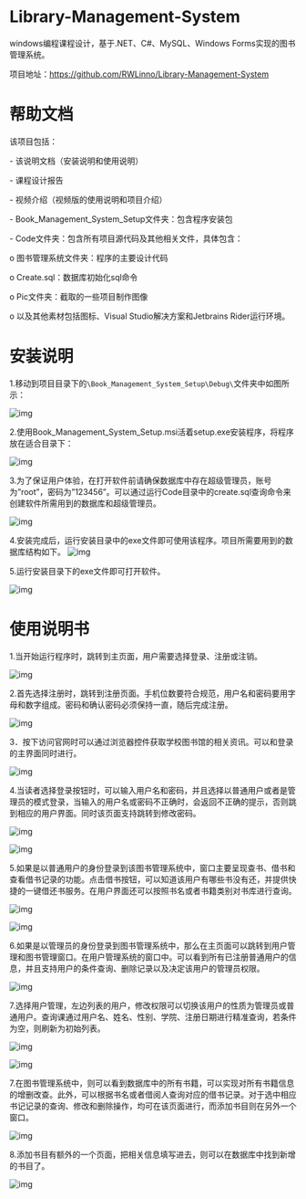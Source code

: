 # Library-Management-System
 windows编程课程设计，基于.NET、C#、MySQL、Windows Forms实现的图书管理系统。

项目地址：https://github.com/RWLinno/Library-Management-System



# 帮助文档

该项目包括：

\-     该说明文档（安装说明和使用说明）

\-     课程设计报告

\-     视频介绍（视频版的使用说明和项目介绍）

\-     Book_Management_System_Setup文件夹：包含程序安装包

\-     Code文件夹：包含所有项目源代码及其他相关文件，具体包含：

o  图书管理系统文件夹：程序的主要设计代码

o  Create.sql：数据库初始化sql命令

o  Pic文件夹：截取的一些项目制作图像

o  以及其他素材包括图标、Visual Studio解决方案和Jetbrains Rider运行环境。

 

 

# 安装说明

1.移动到项目目录下的`\Book_Management_System_Setup\Debug\`文件夹中如图所示：

![img](https://s2.loli.net/2023/11/05/Whi6arV9tm5cGQy.png)

 

2.使用Book_Management_System_Setup.msi活着setup.exe安装程序，将程序放在适合目录下：

![img](https://s2.loli.net/2023/11/05/eM3cmJUV6YELF7q.png)

 

3.为了保证用户体验，在打开软件前请确保数据库中存在超级管理员，账号为”root”，密码为”123456”。可以通过运行Code目录中的create.sql查询命令来创建软件所需用到的数据库和超级管理员。

![img](https://s2.loli.net/2023/11/05/WCXL1KAwRfjQGFc.png)

 

4.安装完成后，运行安装目录中的exe文件即可使用该程序。项目所需要用到的数据库结构如下。
 ![img](https://s2.loli.net/2023/11/05/Q3OnZf9rVLx5IHa.jpg)

 

 

5.运行安装目录下的exe文件即可打开软件。

![img](https://s2.loli.net/2023/11/05/3XfWCQuTztLa85d.png)

 






























# 使用说明书

1.当开始运行程序时，跳转到主页面，用户需要选择登录、注册或注销。

![img](https://s2.loli.net/2023/11/05/qKrOSAxV1z3Bn7g.png)

2.首先选择注册时，跳转到注册页面。手机位数要符合规范，用户名和密码要用字母和数字组成。密码和确认密码必须保持一直，随后完成注册。

![img](https://s2.loli.net/2023/11/05/f6KCTr4SIp2dX3l.png)

3．按下访问官网时可以通过浏览器控件获取学校图书馆的相关资讯。可以和登录的主界面同时进行。

![img](https://s2.loli.net/2023/11/05/aLmUVf9GjD4nFJB.jpg)

 

4.当读者选择登录按钮时，可以输入用户名和密码，并且选择以普通用户或者是管理员的模式登录，当输入的用户名或密码不正确时，会返回不正确的提示，否则跳到相应的用户界面。同时该页面支持跳转到修改密码。

![img](https://s2.loli.net/2023/11/05/DxXJIU8jRGyHg52.png)

![img](https://s2.loli.net/2023/11/05/sjZ6OBIt9iwrLUW.png)

 

5.如果是以普通用户的身份登录到该图书管理系统中，窗口主要呈现查书、借书和查看借书记录的功能。点击借书按钮，可以知道该用户有哪些书没有还，并提供快捷的一键借还书服务。在用户界面还可以按照书名或者书籍类别对书库进行查询。

![img](https://s2.loli.net/2023/11/05/OLWwTUl4xu13DQy.jpg)

![img](https://s2.loli.net/2023/11/05/vtrPDRp6Ua2gJeX.jpg)

 

6.如果是以管理员的身份登录到图书管理系统中，那么在主页面可以跳转到用户管理和图书管理窗口。在用户管理系统的窗口中。可以看到所有已注册普通用户的信息，并且支持用户的条件查询、删除记录以及决定该用户的管理员权限。

![img](https://s2.loli.net/2023/11/05/n7muLfqMeGj3BDh.jpg)

7.选择用户管理，左边列表的用户，修改权限可以切换该用户的性质为管理员或普通用户。查询课通过用户名、姓名、性别、学院、注册日期进行精准查询，若条件为空，则刷新为初始列表。

![img](https://s2.loli.net/2023/11/05/i8NOrfXRlGHjF7T.jpg)

![img](https://s2.loli.net/2023/11/05/ICLirAXSKpj23GY.jpg)

 

7.在图书管理系统中，则可以看到数据库中的所有书籍，可以实现对所有书籍信息的增删改查。此外，可以根据书名或者借阅人查询对应的借书记录。对于选中相应书记记录的查询、修改和删除操作，均可在该页面进行，而添加书目则在另外一个窗口。

![img](https://s2.loli.net/2023/11/05/uKotCQDplsFBfM9.jpg)

 

8.添加书目有额外的一个页面，把相关信息填写进去，则可以在数据库中找到新增的书目了。

![img](https://s2.loli.net/2023/11/05/nvIT52DdKcLB6xr.jpg)

 
